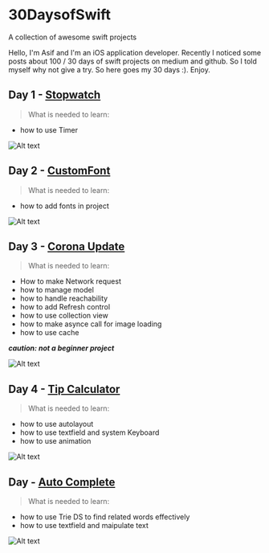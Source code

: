 # 30DaysofSwift
A collection of awesome swift projects


Hello, I'm Asif and I'm an iOS application developer. Recently I noticed some posts about 100 / 30 days of swift projects on medium and github. So I told myself why not give a try. So here goes my 30 days :). Enjoy.

## Day 1 - [Stopwatch](Day1-StopWatch/Day1-StopWatch)
> What is needed to learn:
* how to use Timer

![Alt text](Demo/DemoDay1.gif)

## Day 2 - [CustomFont](Day2-CustomFont/Day-2-CustomFont)
> What is needed to learn:
* how to add fonts in project

![Alt text](Demo/DemoDay2.gif)

## Day 3 - [Corona Update](CoronaUpdate)
> What is needed to learn:
* How to make Network request
* how to manage model
* how to handle reachability
* how to add Refresh control
* how to use collection view
* how to make asynce call for image loading
* how to use cache

__*caution: not a beginner project*__

![Alt text](Demo/DemoDay3.gif)

## Day 4 - [Tip Calculator](TipCalculator)
> What is needed to learn:
* how to use autolayout 
* how to use textfield and system Keyboard
* how to use animation

![Alt text](Demo/DemoDay4.gif)

## Day  - [Auto Complete](AutoComplete)

> What is needed to learn:

* how to use Trie DS to find related words effectively
* how to use textfield and maipulate text

![Alt text](Demo/DemoDay5.gif)